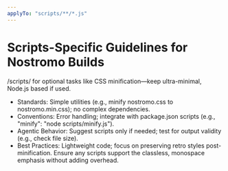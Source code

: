 ```yaml
---
applyTo: "scripts/**/*.js"
---
```

# Scripts-Specific Guidelines for Nostromo Builds
/scripts/ for optional tasks like CSS minification—keep ultra-minimal, Node.js based if used.
- Standards: Simple utilities (e.g., minify nostromo.css to nostromo.min.css); no complex dependencies.
- Conventions: Error handling; integrate with package.json scripts (e.g., "minify": "node scripts/minify.js").
- Agentic Behavior: Suggest scripts only if needed; test for output validity (e.g., check file size).
- Best Practices: Lightweight code; focus on preserving retro styles post-minification.
Ensure any scripts support the classless, monospace emphasis without adding overhead.